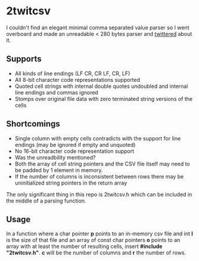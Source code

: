 2twitcsv
========

I couldn't find an elegant minimal comma separated value parser so I went overboard and made an unreadable < 280 bytes parser and [twittered](https://twitter.com/Sakrac/status/570029962503147520) about it.

Supports
--------

 - All kinds of line endings (LF CR, CR LF, CR, LF)
 - All 8-bit character code representations supported
 - Quoted cell strings with internal double quotes undoubled and internal line endings and commas ignored
 - Stomps over original file data with zero terminated string versions of the cells

Shortcomings
------------

 - Single column with empty cells contradicts with the support for line endings (may be ignored if empty and unquoted)
 - No 16-bit character code representation support
 - Was the unreadbility mentioned?
 - Both the array of cell string pointers and the CSV file itself may need to be padded by 1 element in memory.
 - If the number of columns is inconsistent between rows there may be uninitialized string pointers in the return array

The only significant thing in this repo is 2twitcsv.h which can be included in the middle of a parsing function.

Usage
-----

In a function where a char pointer **p** points to an in-memory csv file and int **l** is the size of that file and an array of const char pointers **o** points to an array with at least the number of resulting cells, insert **#include "2twitcsv.h"**. **c** will be the number of columns and **r** the number of rows.
